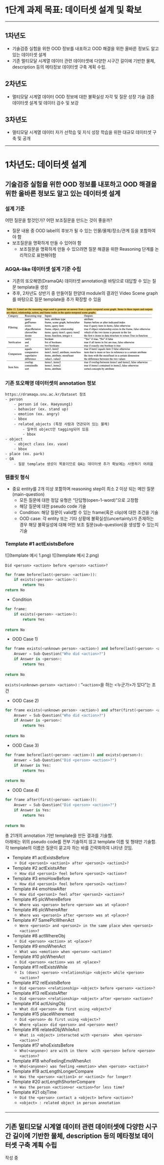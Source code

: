 
# 1단계 과제 목표: 데이터셋 설계 및 확보

---

## 1차년도
- 기술검증 실험을 위한 OOD 정보를 내포하고 OOD 해결을 위한 올바른 정보도 알고 있는 데이터셋 설계
- 기존 멀티모달 시계열 데이터 관련 데이터셋에 다양한 시구간 길이에 기반한 물체, description 등의 메타정보 데이터셋 구축 계획 수립.

## 2차년도
- 멀티모달 시계열 데이터 OOD 정보에 대한 불확실성 자각 및 질문 성장 기술 검증 데이터셋 설계 및 데이터 검수 및 보강 


## 3차년도
- 멀티모달 시계열 데이터 자가 선학습 및 지식 성장 학습을 위한 대규모 데이터셋 구축 및 공개



---


# 1차년도: 데이터셋 설계

## 기술검증 실험을 위한 OOD 정보를 내포하고 OOD 해결을 위한 올바른 정보도 알고 있는 데이터셋 설계

### 설계 기준

어떤 질문을 할것인가? 어떤 보조질문을 만드는 것이 좋을까?
- 질문 내용 중 OOD label의 후보가 될 수 있는 인물/물체/장소/관계 등을 포함하여야 함
- 보조질문을 명확하게 만들 수 있어야 함
    - 보조질문을 명확하게 만들 수 있으려면 질문 해결을 위한 Reasoning 단계를 논리적으로 표현해야함

### AGQA-like 데이터셋 설계 기준 수립
- 기존의 또오해영(DramaQA) 데이터셋 annotation을 바탕으로 대답할 수 있는 질문 template을 생성
- 추후, 2차년도 상반기 중 만들어질 한양대 module의 결과인 Video Scene graph를 바탕으로 질문 template을 추가 확장할 수 있음

![](AGQA.png)

### 기존 또오해영 데이터셋의 annotation 정보
```
https://dramaqa.snu.ac.kr/Dataset 참조
- person
    - person id (ex. Haeyoung1)
    - behavior (ex. stand up)
    - emotion (ex. angry)
    - bbox
    - related_objects (특정 사람과 연관되어 있는 물체)
        - 일부의 object만 tagging되어 있음
        - bbox
- object
    - object class (ex. vase)
    - bbox
- place (ex. park)
- QA
    - 질문 template 생성이 목표이므로 QA는 데이터셋 추가 확보에는 사용하기 어려움
```
### 템플릿 형식

- 중요 entity를 2개 이상 포함하며 reasoning step이 최소 2 이상 되는 메인 질문(main-question)
  - 모든 질문에 대한 정답 유형은 “단답형(open-1-word)”으로 고정함
  - 해당 질문에 대한 pseudo code 기술 
  - Condition: 해당 질문이 valid할 수 있는 frame(혹은 clip)에 대한 조건을 기술
  - OOD case: 각 entity 또는 기타 상황에 불확실성(uncertainty)가 존재하는 경우 해당 불확실성에 대해 어떤 보조 질문(sub-question)을 생성할 수 있는지 기술

### Template #1 actExistsBefore

![](template 예시 1.png)
![](template 예시 2.png)


`Did <person> <action> before <person> <action>?`

```python
for frame before(last(<person> <action>)):
    if exists(<person> <action>):
        return Yes
return No
```

- Condition
    
```python
for frame:
    if exists(<person> <action>):
        return Yes
    
return No
```
    
- OOD Case 1) <person>
    
```python
for frame exists(<unknown-person> <action>) and before(last(<person> <action>)):
    Answer = Sub-Question("Who did <action>?")
    if Answer is <person>:
        return Yes
    
return No
```
`exists(<unknown-person> <action>)` :  “`<action>`을 하는 <누군가>가 있다”는 조건


- OOD Case 2) <person>
    
```python
for frame exists(<unknown-person> <action>) and after(first(<person> <action>)):
    Answer = Sub-Question("Who did <action>?")
    if Answer is <person>:
        return Yes
    
return No
```
    
- OOD Case 3) <action>
    
```python
for frame before(last(<person> <action>)) and exists(<person>):
    Answer = Sub-Question("Did <person> <action>?") 
    if Answer is Yes:
        return Yes
    
return No
```
    
- OOD Case 4) <action>
    
```python
for frame after(first(<person> <action>)):
    Answer = Sub-Question("Did <person> <action>?") 
    if Answer is Yes:
        return Yes
    
return No
```

총 21개의 annotation 기반 template을 만든 결과를 기술함.  
아래에는 위의 pseudo code를 전부 기술하지 않고 template 이름 및 형태만 기술함.  
각 template의 이름은 질문이 묻고자 하는 바를 간략화하여 나타낸 것임.

- Template #1 actExistsBefore
  - `Did <person1> <action1> after <person2> <action2>?`
- Template #2 actExistsAfter
  - `How did <person1> feel before <person2> <action>?`
- Template #3 emoHowBefore
  - `How did <person1> feel before <person2> <action>?`
- Template #4 emoHowAfter
  - `How did <person1> feel after <person2> <action>?`
- Template #5 plcWhereBefore
  - `Where was <person> before <person> was at <place>?`
- Template #6 plcWhereAfter
  - `Where was <person1> after <person> was at <place>?`
- Template #7 SamePlcWhenAct
  - `Were <person1> and <person2> in the same place when <person1> <action>?`
- Template #8 actWhereObj 
  - `Did <person> <action> at <place>?`
- Template #9 emoWhenAct
  - `What was <emotion> when <person> <action>?`
- Template #10 plcWhenAct 
  - `Did <person> <action> was at <place>?`
- Template #11 relExistsWhile 
  - `Is (does) <person> <relationship> <object> while <person> <action>?`
- Template #12 relExistsBefore
  - `Did <person> <relationship> <object> before <person> <action>?`
- Template #13 relExistsAfter 
  - `Did <person> <relationship> <object> after <person> <action>?`
- Template #14 actUsingObj 
  - `What did <person> do first using <object>?`
- Template #15 placeWheremeet 
  - `Did <person> do first using <object>?`
  - `Where <place> did <person> and <person> meet?`
- Template #16 relatedObjWhileAct
  - `What is <object> interacted with <person>  when <person> <action>?`
- Template #17 whoExistsBefore
  - `Who(<anyone>) are with in there  with <person> before <person> <action>?`
- Template #18 whoFeelingEmoWhenAct
  - `Who(<anyone>) was feeling <emotion> when <person> <action>?`
- Template #19 actLengthLongerCompare 
  - `Was the <person> <action1> or <action2> for longer?`
- Template #20 actLengthShorterCompare
  - `Was the person <action>or <action>for less time?`
- Template #21 objTime
  - `Did the <person> contact a <object> before <action>?`
  - `<object> : related object in person annotation`

###

---

## 기존 멀티모달 시계열 데이터 관련 데이터셋에 다양한 시구간 길이에 기반한 물체, description 등의 메타정보 데이터셋 구축 계획 수립


작성 중
